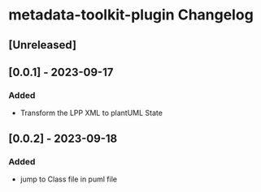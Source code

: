 <!-- Keep a Changelog guide -> https://keepachangelog.com -->

# metadata-toolkit-plugin Changelog

## [Unreleased]

## [0.0.1] - 2023-09-17

### Added

- Transform the LPP XML to plantUML State 

## [0.0.2] - 2023-09-18

### Added

- jump to Class file in puml file 